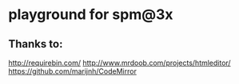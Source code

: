 # playground for spm@3x

## Thanks to:

http://requirebin.com/
http://www.mrdoob.com/projects/htmleditor/
https://github.com/marijnh/CodeMirror
